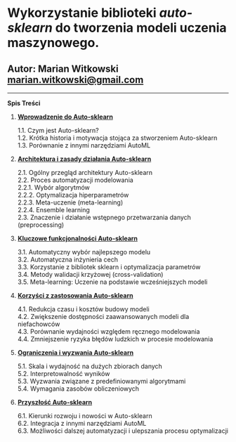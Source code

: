
# Wykorzystanie biblioteki *auto-sklearn* do tworzenia modeli uczenia maszynowego.

## Autor: Marian Witkowski marian.witkowski@gmail.com
---

**Spis Treści**

1. **<a href='01-wprowadzenie.md'>Wprowadzenie do Auto-sklearn</a>**
   
   1.1. Czym jest Auto-sklearn?  
   1.2. Krótka historia i motywacja stojąca za stworzeniem Auto-sklearn  
   1.3. Porównanie z innymi narzędziami AutoML  

2. **<a href='02-architektura.md'>Architektura i zasady działania Auto-sklearn</a>**
   
   2.1. Ogólny przegląd architektury Auto-sklearn  
   2.2. Proces automatyzacji modelowania  
      2.2.1. Wybór algorytmów  
      2.2.2. Optymalizacja hiperparametrów  
      2.2.3. Meta-uczenie (meta-learning)  
      2.2.4. Ensemble learning  
   2.3. Znaczenie i działanie wstępnego przetwarzania danych (preprocessing)  

3. **<a href='03-funkcjonalnosci.md'>Kluczowe funkcjonalności Auto-sklearn</a>**
 
   3.1. Automatyczny wybór najlepszego modelu  
   3.2. Automatyczna inżynieria cech  
   3.3. Korzystanie z bibliotek sklearn i optymalizacja parametrów  
   3.4. Metody walidacji krzyżowej (cross-validation)  
   3.5. Meta-learning: Uczenie na podstawie wcześniejszych modeli  
   
4. **<a href='04-korzysci.md'>Korzyści z zastosowania Auto-sklearn</a>**
                                                                     
   4.1. Redukcja czasu i kosztów budowy modeli  
   4.2. Zwiększenie dostępności zaawansowanych modeli dla niefachowców  
   4.3. Porównanie wydajności względem ręcznego modelowania  
   4.4. Zmniejszenie ryzyka błędów ludzkich w procesie modelowania  

5. **<a href='05-ograniczenia.md'>Ograniczenia i wyzwania Auto-sklearn</a>**
   
   5.1. Skala i wydajność na dużych zbiorach danych  
   5.2. Interpretowalność wyników  
   5.3. Wyzwania związane z predefiniowanymi algorytmami  
   5.4. Wymagania zasobów obliczeniowych  

6. **<a href='06-przyszlosc.md'>Przyszłość Auto-sklearn</a>**
   
   6.1. Kierunki rozwoju i nowości w Auto-sklearn  
   6.2. Integracja z innymi narzędziami AutoML  
   6.3. Możliwości dalszej automatyzacji i ulepszania procesu optymalizacji  
